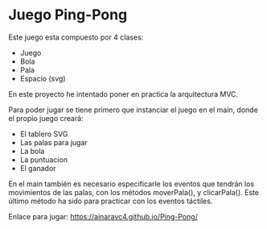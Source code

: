 # Juego Ping-Pong

Este juego esta compuesto por 4 clases:
- Juego
- Bola
- Pala
- Espacio (svg)

En este proyecto he intentado poner en practica la arquitectura MVC.

Para poder jugar se tiene primero que instanciar el juego en el main, donde el propio juego creará:
- El tablero SVG
- Las palas para jugar
- La bola
- La puntuacion
- El ganador

En el main también es necesario especificarle los eventos que tendrán los movimientos de las palas, con los métodos moverPala(), y clicarPala().
Este último método ha sido para practicar con los eventos táctiles.

Enlace para jugar:
https://ainaravc4.github.io/Ping-Pong/
